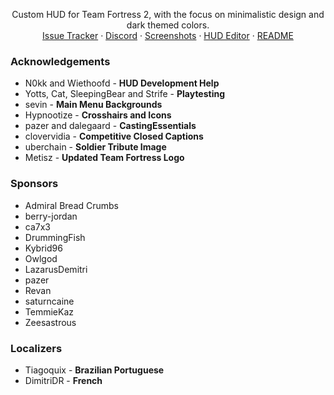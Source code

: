 <!-- TITLE -->
<p align="center">
  <p align="center">
    Custom HUD for Team Fortress 2, with the focus on minimalistic design and dark themed colors.
    <br />
    <a href="https://github.com/CriticalFlaw/flawhud/issues">Issue Tracker</a>
    ·
    <a href="https://discord.gg/hTdtK9vBhE">Discord</a>
    ·
    <a href="https://imgur.com/a/0whDjXr">Screenshots</a>
    ·
    <a href="https://github.com/CriticalFlaw/TF2HUD.Editor/releases/latest">HUD Editor</a>
    ·
    <a href="https://github.com/CriticalFlaw/flawhud#readme">README</a>
  </p>
</p>

<!-- ACKNOWLEDGEMENTS -->
### Acknowledgements
* N0kk and Wiethoofd - **HUD Development Help**
* Yotts, Cat, SleepingBear and Strife - **Playtesting**
* sevin - **Main Menu Backgrounds**
* Hypnootize - **Crosshairs and Icons**
* pazer and dalegaard - **CastingEssentials**
* clovervidia - **Competitive Closed Captions**
* uberchain - **Soldier Tribute Image**
* Metisz - **Updated Team Fortress Logo**

<!-- SPONSORS -->
### Sponsors
* Admiral Bread Crumbs
* berry-jordan
* ca7x3
* DrummingFish
* Kybrid96
* Owlgod
* LazarusDemitri
* pazer
* Revan
* saturncaine
* TemmieKaz
* Zeesastrous

<!-- LOCALIZERS -->
### Localizers
* Tiagoquix - **Brazilian Portuguese**
* DimitriDR - **French**
